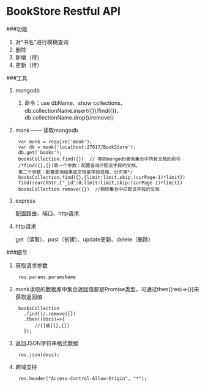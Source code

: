 

# BookStore Restful API

###功能

1. 对“书名”进行模糊查询
2. 删除
3. 新增（待） 
3. 更新（待）

###工具

1. mongodb
  
    1. 命令：use dbName、show collections、db.collectionName.insert({})/find({})、db.collectionName.drop()/remove()

2. monk —— 读取mongodb

        var monk = require('monk');
        var db = monk('localhost:27017/BookStore');
        db.get('books');
        booksCollection.find({})  // 等同mongodb查询集合中所有文档的命令
        /*find({},{})第一个参数：配置查询匹配该字段的文档，
        第二个参数：配置查询结果如文档某字段显隐、分页等*/
        booksCollection.find({},{limit:limit,skip:(curPage-1)*limit})  
        find(searchStr,{"_id":0,limit:limit,skip:(curPage-1)*limit})
        booksCollection.remove({})  //删除集合中匹配该字段的文档

3. express

    配置路由、端口、http请求

4. http请求

    get（读取）、post（创建）、update更新、delete（删除）
    
###细节

1. 获取请求参数

        req.params.paramsName
        
2. monk读取的数据库中集合返回值都是Promise类型，可通过then((res)=>{})来获取返回值

        booksCollection
          .find()/.remove({})
          .then((docs)=>{
              //[]或[{},{}]
          });

3. 返回JSON字符串格式数据

        res.json(docs); 
        
4. 跨域支持

        res.header("Access-Control-Allow-Origin", "*");